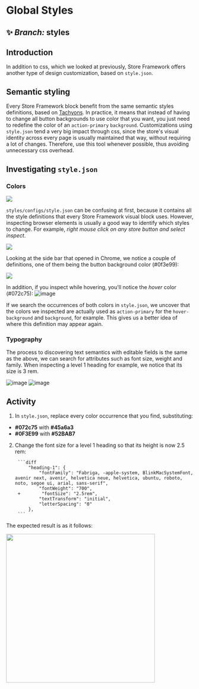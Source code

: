 # Global Styles  
  
## :sparkles: *Branch:* styles 

## Introduction 

In addition to css, which we looked at previously, Store Framework offers another type of design customization, based on `style.json`. 

## Semantic styling

Every Store Framework block benefit from the same semantic styles definitions, based on [Tachyons](https://tachyons.io/). 
In practice, it means that instead of having to change all button backgrounds to use color that you want, you just need to redefine the color of an `action-primary` `background`. Customizations using `style.json` tend a very big impact through css, since the store's visual identity across every page is usually maintained that way, without requiring a lot of changes. Therefore, use this tool whenever possible, thus avoiding unnecessary css overhead. 

## Investigating `style.json` 
### Colors

![](https://user-images.githubusercontent.com/18701182/69848546-24fa6380-1259-11ea-9978-9020222ed77e.png) 

`styles/configs/style.json` can be confusing at first, because it contains all the style definitions that every Store Framework visual block uses. However, inspecting browser elements is usually a good way to identify which styles to change. For example, *right mouse click on any store button and select inspect*. 

![](https://user-images.githubusercontent.com/18701182/69848770-b36ee500-1259-11ea-882a-b2ac5ebdde4d.png) 

Looking at the side bar that opened in Chrome, we notice a couple of definitions, one of them being the button background color (#0f3e99): 

![](https://user-images.githubusercontent.com/18701182/69849050-77884f80-125a-11ea-87d2-7a148fd56787.png) 

In addition, if you inspect while hovering, you'll notice the *hover* color (#072c75): ![image](https://user-images.githubusercontent.com/18701182/69849774-5f193480-125c-11ea-82e2-f118c8014287.png) 

If we search the occurrences of both colors in `style.json`, we uncover that the colors we inspected are actually used as `action-primary` for the `hover-background` and `background`, for example. This gives us a better idea of where this definition may appear again. 

### Typography 

The process to discovering text semantics with editable fields is the same as the above, we can search for attributes such as font size, weight and family. When inspecting a level 1 heading for example, we notice that its size is 3 rem.

![image](https://user-images.githubusercontent.com/18701182/69850262-ab18a900-125d-11ea-8ba8-e6a64874ca04.png) ![image](https://user-images.githubusercontent.com/18701182/69850281-b1a72080-125d-11ea-8c46-302b6a4f9749.png) 

## Activity 



1. In `style.json`, replace every color occurrence that you find, substituting: 
- **#072c75** with **#45a6a3** 
- **#0F3E99** with **#52BAB7** 

2. Change the font size for a level 1 heading so that its height is now 2.5 rem:

        ```diff
            "heading-1": {
                "fontFamily": "Fabriga, -apple-system, BlinkMacSystemFont, avenir next, avenir, helvetica neue, helvetica, ubuntu, roboto, noto, segoe ui, arial, sans-serif",
                "fontWeight": "700",
        +        "fontSize": "2.5rem",
                "textTransform": "initial",
                "letterSpacing": "0"
            },
        ```

The expected result is as it follows:

<img src="https://user-images.githubusercontent.com/18701182/69850673-8b35b500-125e-11ea-824b-3f3f3235e575.png" width="400" />

